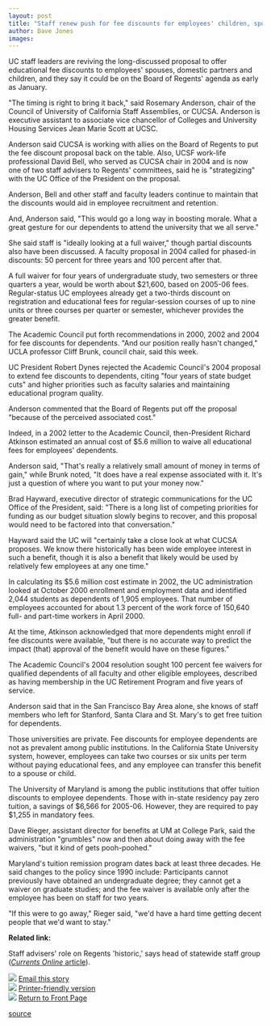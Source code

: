 ```yaml
---
layout: post
title: "Staff renew push for fee discounts for employees' children, spouses, partners"
author: Dave Jones
images:
---
```


UC staff leaders are reviving the long-discussed proposal to offer educational fee discounts to employees' spouses, domestic partners and children, and they say it could be on the Board of Regents' agenda as early as January.

"The timing is right to bring it back," said Rosemary Anderson, chair of the Council of University of California Staff Assemblies, or CUCSA. Anderson is executive assistant to associate vice chancellor of Colleges and University Housing Services Jean Marie Scott at UCSC.

Anderson said CUCSA is working with allies on the Board of Regents to put the fee discount proposal back on the table. Also, UCSF work-life professional David Bell, who served as CUCSA chair in 2004 and is now one of two staff advisers to Regents' committees, said he is "strategizing" with the UC Office of the President on the proposal.

Anderson, Bell and other staff and faculty leaders continue to maintain that the discounts would aid in employee recruitment and retention.

And, Anderson said, "This would go a long way in boosting morale. What a great gesture for our dependents to attend the university that we all serve."

She said staff is "ideally looking at a full waiver," though partial discounts also have been discussed. A faculty proposal in 2004 called for phased-in discounts: 50 percent for three years and 100 percent after that.

A full waiver for four years of undergraduate study, two semesters or three quarters a year, would be worth about $21,600, based on 2005-06 fees. Regular-status UC employees already get a two-thirds discount on registration and educational fees for regular-session courses of up to nine units or three courses per quarter or semester, whichever provides the greater benefit.

The Academic Council put forth recommendations in 2000, 2002 and 2004 for fee discounts for dependents. "And our position really hasn't changed," UCLA professor Cliff Brunk, council chair, said this week.

UC President Robert Dynes rejected the Academic Council's 2004 proposal to extend fee discounts to dependents, citing "four years of state budget cuts" and higher priorities such as faculty salaries and maintaining educational program quality.

Anderson commented that the Board of Regents put off the proposal "because of the perceived associated cost."

Indeed, in a 2002 letter to the Academic Council, then-President Richard Atkinson estimated an annual cost of $5.6 million to waive all educational fees for employees' dependents.

Anderson said, "That's really a relatively small amount of money in terms of gain," while Brunk noted, "It does have a real expense associated with it. It's just a question of where you want to put your money now."

Brad Hayward, executive director of strategic communications for the UC Office of the President, said: "There is a long list of competing priorities for funding as our budget situation slowly begins to recover, and this proposal would need to be factored into that conversation."

Hayward said the UC will "certainly take a close look at what CUCSA proposes. We know there historically has been wide employee interest in such a benefit, though it is also a benefit that likely would be used by relatively few employees at any one time."

In calculating its $5.6 million cost estimate in 2002, the UC administration looked at October 2000 enrollment and employment data and identified 2,044 students as dependents of 1,905 employees. That number of employees accounted for about 1.3 percent of the work force of 150,640 full- and part-time workers in April 2000.

At the time, Atkinson acknowledged that more dependents might enroll if fee discounts were available, "but there is no accurate way to predict the impact (that) approval of the benefit would have on these figures."

The Academic Council's 2004 resolution sought 100 percent fee waivers for qualified dependents of all faculty and other eligible employees, described as having membership in the UC Retirement Program and five years of service.

Anderson said that in the San Francisco Bay Area alone, she knows of staff members who left for Stanford, Santa Clara and St. Mary's to get free tuition for dependents.

Those universities are private. Fee discounts for employee dependents are not as prevalent among public institutions. In the California State University system, however, employees can take two courses or six units per term without paying educational fees, and any employee can transfer this benefit to a spouse or child.

The University of Maryland is among the public institutions that offer tuition discounts to employee dependents. Those with in-state residency pay zero tuition, a savings of $6,566 for 2005-06. However, they are required to pay $1,255 in mandatory fees.

Dave Rieger, assistant director for benefits at UM at College Park, said the administration "grumbles" now and then about doing away with the fee waivers, "but it kind of gets pooh-poohed."

Maryland's tuition remission program dates back at least three decades. He said changes to the policy since 1990 include: Participants cannot previously have obtained an undergraduate degree; they cannot get a waiver on graduate studies; and the fee waiver is available only after the employee has been on staff for two years.

"If this were to go away," Rieger said, "we'd have a hard time getting decent people that we'd want to stay."

**Related link:**

Staff advisers' role on Regents 'historic,' says head of statewide staff group ([_Currents Online_ article][1]).   

![][2] [Email this story][3]  
![][2] [Printer-friendly version][4]  
![][2] [Return to Front Page][5]

[1]: http://currents.ucsc.edu/05-06/10-31/staff.asp
[2]: ../../images/bulletarrow.gif
[3]: javascript:url();document.f1.submit();
[4]: javascript:popUp();
[5]: http://currents.ucsc.edu/

[source](http://www1.ucsc.edu/currents/05-06/12-05/waivers.asp "Permalink to waivers")
